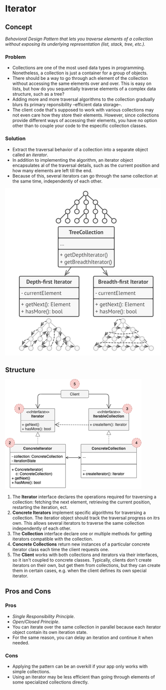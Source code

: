 # Iterator

## Concept

_Behavioral Design Pattern that lets you traverse elements of a collection without exposing its underlying representation (list, stack, tree, etc.)._

### Problem

* Collections are one of the most used data types in programming. Nonetheless, a collection is just a container for a group of objects.
* There should be a way to go through ach element of the collection without accessing the same elements over and over. This is easy on lists, but how do you sequentially traverse elements of a complex data structure, such as a tree?
* Adding more and more traversal algorithms to the collection gradually blurs its primary reponsibility –efficient data storage–.
* The client code that's supposed to work with various collections may not even care how they store their elements. However, since collections provide different ways of accessing their elements, you have no option other than to couple your code to the especific collection classes.

### Solution

* Extract the traversal behavior of a collection into a separate object called an _iterator_.
* In addition to implementing the algorithm, an iterator object encapsulates al of the traversal details, such as the current position and how many elements are left till the end.
* Because of this, several iterators can go through the same collection at the same time, independently of each other.

![Example iterator](example.png)

## Structure

![Iterator Structure](./structure.png)

1. The **Iterator** interface declares the operations required for traversing a collection: fetching the next element, retrieving the current position, restarting the iteration, ect.
2. **Concrete Iterators** implement specific algorithms for traversing a collection. The iteratior object should track the traversal progress on itrs own. This allows several iterators to traverse the same collection independently of each other.
3. The **Collection** interface declare one or multiple methods for getting iterators compatible with the collection.
4. **Concrete Collections** return new instances of a particular concrete iterator class each time the client requests one.
5. The **Client** works with both collections and iterators via their interfaces, so it isn't coupled to concrete classes. Typically, clients don't create iterators on their own, but get them from collections, but they can create them in certain cases, e.g. when the client defines its own special iterator.

## Pros and Cons

### Pros

* *Single Responsibility Principle*.
* *Open/Closed Principle*.
* You can iterate over the same collection in parallel because each iterator object contain its own iteration state.
* For the same reason, you can delay an iteration and continue it when needed.

### Cons

* Applying the pattern can be an overkill if your app only works with simple collections.
* Using an iterator may be less efficient than going through elements of some specialized collections directly.
